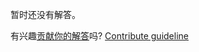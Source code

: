
暂时还没有解答。

有兴趣[贡献你的解答](https://github.com/BFEdev/BFE.dev-solutions/blob/main/problem/implement-promise-all_zh.md)吗? [Contribute guideline](https://github.com/BFEdev/BFE.dev-solutions#how-to-contribute)
